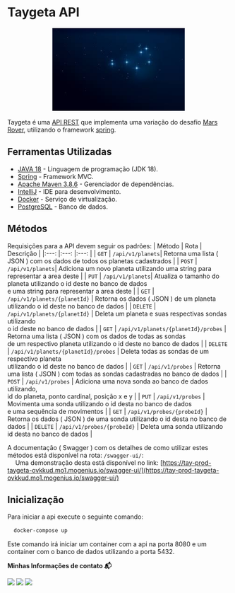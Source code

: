# Taygeta API
<p align="center">
<img src="https://github.com/andersonhsporto/taygeta-api/blob/master/img/star.jpg" width="300px" alt="Taygeta Star"/><br>
</p>

Taygeta é uma [API REST](https://www.redhat.com/pt-br/topics/api/what-is-a-rest-api)
que implementa uma variação do desafio [Mars Rover](https://code.google.com/archive/p/marsrovertechchallenge/), utilizando o framework 
[spring](https://spring.io/projects/spring-boot).

## Ferramentas Utilizadas

* [JAVA 18](https://www.java.com/pt-BR/) - Linguagem de programação (JDK 18).
* [Spring](https://spring.io/projects/spring-boot) - Framework MVC.
* [Apache Maven 3.8.6](https://maven.apache.org/) - Gerenciador de dependências.
* [IntelliJ](https://www.jetbrains.com/idea/) - IDE para desenvolvimento.
* [Docker](https://www.docker.com/) - Serviço de virtualização.
* [PostgreSQL](https://www.postgresql.org/) - Banco de dados.


## Métodos
Requisições para a API devem seguir os padrões:
| Método  | Rota | Descrição |
|:---:    |:---: |:---:      |
| `GET`              | `/api/v1/planets`| Retorna uma lista ( JSON ) com os dados de todos os planetas cadastrados |
| `POST`             | `/api/v1/planets`| Adiciona um novo planeta utilizando uma string para representar a area deste  |
| `PUT`              | `/api/v1/planets`| Atualiza o tamanho do planeta utilizando o id deste no banco de dados </br>e uma string para representar a area deste |
| `GET`             | `/api/v1/planets/{planetId}` | Retorna os dados ( JSON ) de um planeta utilizando o id deste no banco de dados  |
| `DELETE`          | `/api/v1/planets/{planetId}` | Deleta um planeta e suas respectivas sondas utilizando </br>o id deste no banco de dados |
| `GET`             | `/api/v1/planets/{planetId}/probes` | Retorna uma lista ( JSON ) com os dados de todas as sondas </br>de um respectivo planeta utilizando o id deste no banco de dados  |
| `DELETE`          | `/api/v1/planets/{planetId}/probes` | Deleta todas as sondas de um respectivo planeta </br>utilizando o id deste no banco de dados |
| `GET`             | `/api/v1/probes` | Retorna uma lista ( JSON ) com todas as sondas cadastradas no banco de dados |
| `POST`            | `/api/v1/probes` | Adiciona uma nova sonda ao banco de dados utilizando, </br>id do planeta, ponto cardinal, posição x e y |
| `PUT`             | `/api/v1/probes` | Movimenta uma sonda utilizando o id desta no banco de dados </br>e uma sequência de movimentos  |
| `GET`             | `/api/v1/probes/{probeId}` | Retorna os dados ( JSON ) de uma sonda utilizando o id desta no banco de dados |
| `DELETE`          | `/api/v1/probes/{probeId}` | Deleta uma sonda utilizando id desta no banco de dados |

A documentação ( Swagger ) com os detalhes de como utilizar estes métodos está disponível na rota: ```/swagger-ui/```: </br>
  &emsp; Uma demonstração desta está disponível no link: [https://tay-prod-taygeta-ovkkud.mo1.mogenius.io/swagger-ui/](https://tay-prod-taygeta-ovkkud.mo1.mogenius.io/swagger-ui/)

## Inicialização

Para iniciar a api execute o seguinte comando:

```sh
  docker-compose up
```

Este comando irá iniciar um container com a api na porta 8080 e um container com o banco de dados utilizando a porta 5432.



<p align=left> <b>Minhas Informações de contato 📬</b></p>
<p align=left>
<a href="https://github.com/andersonhsporto" target="_blank"><img src="https://img.shields.io/badge/Github-181717?logo=Github&logoColor=white"/></a>  
<a href="mailto:anderson.higo2@gmail.com" target="_blank"><img src="https://img.shields.io/badge/Gmail-EA4335?logo=Gmail&logoColor=white"/></a> 
<a href= "https://www.linkedin.com/in/andersonhsporto/"target="_blank"><img src="https://img.shields.io/badge/linkedin-%230077B5.svg?logo=linkedin&logoColor=white"/></a> 




